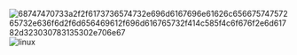 ![68747470733a2f2f6173736574732e696d6167696e61626c65667574757265732e636f6d2f6d656469612f696d616765732f414c585f4c6f676f2e6d61782d323030783135302e706e67](https://github.com/imostafao/alx-system_engineering-devops/assets/138694850/2b161c7c-a41e-4999-8b33-eea62ff63e45)
![linux](https://github.com/imostafao/alx-system_engineering-devops/assets/138694850/d87d30ce-121d-4020-9649-7dc465bbfa79)
